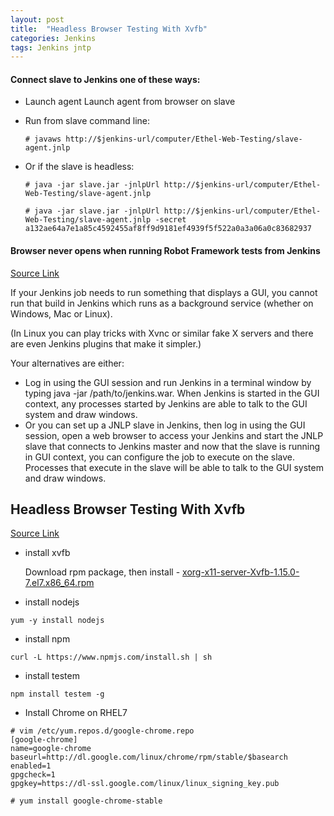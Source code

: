 ```yaml
---
layout: post
title:  "Headless Browser Testing With Xvfb"
categories: Jenkins
tags: Jenkins jntp
---
```



#### Connect slave to Jenkins one of these ways:

*    Launch agent Launch agent from browser on slave

*    Run from slave command line:

		```
		# javaws http://$jenkins-url/computer/Ethel-Web-Testing/slave-agent.jnlp
		```

*    Or if the slave is headless:

		```
		# java -jar slave.jar -jnlpUrl http://$jenkins-url/computer/Ethel-Web-Testing/slave-agent.jnlp
		```

		```
		# java -jar slave.jar -jnlpUrl http://$jenkins-url/computer/Ethel-Web-Testing/slave-agent.jnlp -secret a132ae64a7e1a85c4592455af8ff9d9181ef4939f5f522a0a3a06a0c83682937
		```

    


#### Browser never opens when running Robot Framework tests from Jenkins
[Source Link](http://stackoverflow.com/questions/24842837/browser-never-opens-when-running-robot-framework-tests-from-jenkins)

If your Jenkins job needs to run something that displays a GUI, you cannot run that build in Jenkins which runs as a background service (whether on Windows, Mac or Linux).

(In Linux you can play tricks with Xvnc or similar fake X servers and there are even Jenkins plugins that make it simpler.)

Your alternatives are either:

*    Log in using the GUI session and run Jenkins in a terminal window by typing java -jar /path/to/jenkins.war. When Jenkins is started in the GUI context, any processes started by Jenkins are able to talk to the GUI system and draw windows.
*    Or you can set up a JNLP slave in Jenkins, then log in using the GUI session, open a web browser to access your Jenkins and start the JNLP slave that connects to Jenkins master and now that the slave is running in GUI context, you can configure the job to execute on the slave. Processes that execute in the slave will be able to talk to the GUI system and draw windows.



## Headless Browser Testing With Xvfb
[Source Link](http://tobyho.com/2015/01/09/headless-browser-testing-xvfb/)

*    install xvfb

     Download rpm package, then install - [xorg-x11-server-Xvfb-1.15.0-7.el7.x86_64.rpm](http://rpm.pbone.net/index.php3/stat/4/idpl/26648255/dir/centos_7/com/xorg-x11-server-Xvfb-1.15.0-7.el7.x86_64.rpm.html)

*    install nodejs

    yum -y install nodejs

*    install npm

    curl -L https://www.npmjs.com/install.sh | sh


*    install testem

    npm install testem -g

*    Install Chrome on RHEL7

```
# vim /etc/yum.repos.d/google-chrome.repo
[google-chrome]
name=google-chrome
baseurl=http://dl.google.com/linux/chrome/rpm/stable/$basearch
enabled=1
gpgcheck=1
gpgkey=https://dl-ssl.google.com/linux/linux_signing_key.pub

# yum install google-chrome-stable
```

